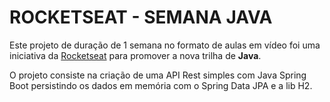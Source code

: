 # ROCKETSEAT - SEMANA JAVA

Este projeto de duração de 1 semana no formato de aulas em vídeo foi uma iniciativa da [Rocketseat](https://www.rocketseat.com.br) para promover a nova trilha de **Java**.

O projeto consiste na criação de uma API Rest simples com Java Spring Boot persistindo os dados em memória com o Spring Data JPA e a lib H2.